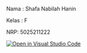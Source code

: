 Nama : Shafa Nabilah Hanin

Kelas : F

NRP: 5025211222

[![Open in Visual Studio Code](https://classroom.github.com/assets/open-in-vscode-c66648af7eb3fe8bc4f294546bfd86ef473780cde1dea487d3c4ff354943c9ae.svg)](https://classroom.github.com/online_ide?assignment_repo_id=10446142&assignment_repo_type=AssignmentRepo)
